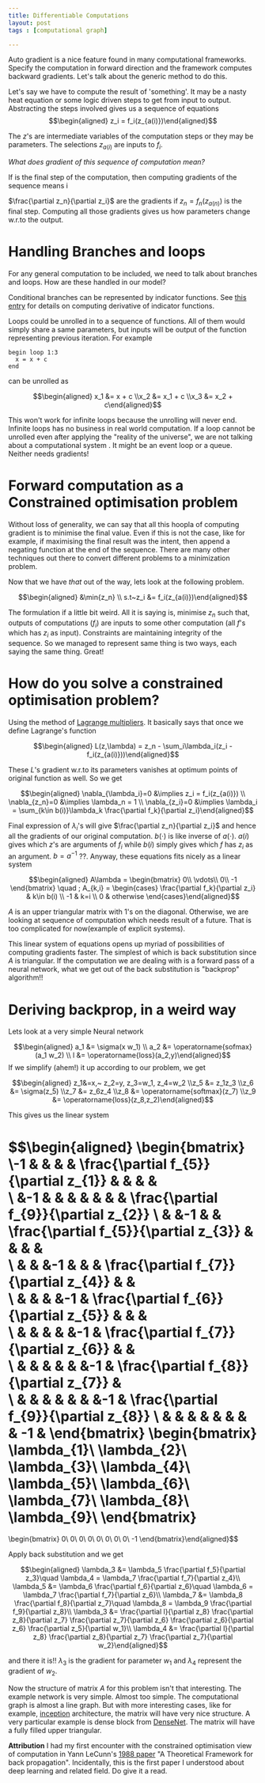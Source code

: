 ```yaml
---
title: Differentiable Computations
layout: post
tags : [computational graph]

---
```



Auto gradient is a nice feature found in many computational frameworks.
Specify the computation in forward direction and the framework computes
backward gradients. Let's talk about the generic method to do this.

Let's say we have to compute the result of 'something'. It may be a
nasty heat equation or some logic driven steps to get from input to
output. Abstracting the steps involved gives us a sequence of equations
$$\begin{aligned}
  z_i = f_i(z_{a(i)})\end{aligned}$$

The $z$'s are intermediate variables of the computation steps or they may be parameters. The selections $z_{a(i)}$ are inputs to $f_i$.

*What does gradient of this sequence of computation mean?*

If is the final step of the computation, then computing gradients of the
sequence means i

$\frac{\partial z_n}{\partial z_i}$ are the gradients if $z_n=f_n(z_{a(n)})$ is the final step. Computing all those gradients gives us how parameters change w.r.to the output.

Handling Branches and loops
===========================

For any general computation to be included, we need to talk about
branches and loops. How are these handled in our model?

Conditional branches can be represented by indicator functions. See
[this
entry](https://en.wikipedia.org/wiki/Indicator_function#Derivatives_of_the_indicator_function)
for details on computing derivative of indicator functions.

Loops could be unrolled in to a sequence of functions. All of them would
simply share a same parameters, but inputs will be output of the
function representing previous iteration. For example

    begin loop 1:3
      x = x + c
    end

can be unrolled as

$$\begin{aligned}
  x_1 &= x + c
\\x_2 &= x_1 + c
\\x_3 &= x_2 + c\end{aligned}$$

This won't work for infinite loops because the unrolling will never end.
Infinite loops has no business in real world computation. If a loop
cannot be unrolled even after applying the "reality of the universe", we
are not talking about a computational system . It might be an event loop
or a queue. Neither needs gradients!

Forward computation as a Constrained optimisation problem
=========================================================

Without loss of generality, we can say that all this hoopla of computing
gradient is to minimise the final value. Even if this is not the case,
like for example, if maximising the final result was the intent, then
append a negating function at the end of the sequence. There are many
other techniques out there to convert different problems to a
minimization problem.

Now that we have *that* out of the way, lets look at the following
problem. 

$$\begin{aligned}
  &\min{z_n}
  \\
  s.t~z_i &= f_i(z_{a(i)})\end{aligned}$$

The formulation if a little bit weird. All it is saying is, minimise
$z_n$ such that, outputs of computations ($f_i$) are inputs to some
other computation (all $f$'s which has $z_i$ as input). Constraints are
maintaining integrity of the sequence. So we managed to represent same
thing is two ways, each saying the same thing. Great!

How do you solve a constrained optimisation problem?
====================================================

Using the method of [Lagrange
multipliers](https://en.wikipedia.org/wiki/Lagrange_multiplier). It
basically says that once we define Lagrange's function

 $$\begin{aligned}
L(z,\lambda) = z_n - \sum_i\lambda_i(z_i - f_i(z_{a(i)}))\end{aligned}$$

These $L$'s gradient w.r.to its parameters vanishes at optimum points of
original function as well. So we get

 $$\begin{aligned}
  \nabla_{\lambda_i}=0 &\implies z_i = f_i(z_{a(i)})
  \\
  \nabla_{z_n}=0        &\implies \lambda_n = 1
  \\ 
  \nabla_{z_i}=0        &\implies \lambda_i = \sum_{k\in b(i)}\lambda_k \frac{\partial f_k}{\partial z_i}\end{aligned}$$

Final expression of $\lambda_i$'s will give
$\frac{\partial z_n}{\partial z_i}$ and hence all the gradients of our
original computation. $b(\cdot)$ is like inverse of $a(\cdot)$. $a(i)$
gives which $z$'s are arguments of $f_i$ while $b(i)$ simply gives which
$f$ has $z_i$ as an argument. $b=a^{-1}$ ??. Anyway, these equations
fits nicely as a linear system

$$\begin{aligned}
A\lambda = 
\begin{bmatrix}
0\\
\vdots\\
0\\
-1
\end{bmatrix}
\quad
; A_{k,i} = 
\begin{cases}
   \frac{\partial f_k}{\partial z_i} & k\in b(i)
\\ -1 & k=i
\\ 0 & otherwise
\end{cases}\end{aligned}$$

$A$ is an upper triangular matrix with 1's on the diagonal. Otherwise,
we are looking at sequence of computation which needs result of a
future. That is too complicated for now(example of explicit systems).

This linear system of equations opens up myriad of possibilities of
computing gradients faster. The simplest of which is back substitution
since $A$ is triangular. If the computation we are dealing with is a
forward pass of a neural network, what we get out of the back
substitution is "backprop\" algorithm!!

Deriving backprop, in a weird way
=================================

Lets look at a very simple Neural network

 $$\begin{aligned}
a_1 &= \sigma(x w_1)
\\
a_2 &= \operatorname{sofmax}(a_1 w_2)
\\
l &= \operatorname{loss}(a_2,y)\end{aligned}$$ If we simplify (ahem!) it
up according to our problem, we get

 $$\begin{aligned}
z_1&=x,~ z_2=y, z_3=w_1, z_4=w_2
\\z_5 &= z_1z_3
\\z_6 &= \sigma(z_5)
\\z_7 &= z_6z_4
\\z_8 &= \operatorname{softmax}(z_7)
\\z_9 &= \operatorname{loss}(z_8,z_2)\end{aligned}$$ 

This gives us the linear system

 $$\begin{aligned}
\begin{bmatrix}
\\-1 &   &   &   & \frac{\partial f_{5}}{\partial z_{1}} &   &   &   &   
\\   &-1 &   &   &   &   &   &   & \frac{\partial f_{9}}{\partial z_{2}} 
\\   &   &-1 &   & \frac{\partial f_{5}}{\partial z_{3}} &   &   &   &   
\\   &   &   &-1 &   &   & \frac{\partial f_{7}}{\partial z_{4}} &   &   
\\   &   &   &   &-1 & \frac{\partial f_{6}}{\partial z_{5}} &   &   &   
\\   &   &   &   &   &-1 & \frac{\partial f_{7}}{\partial z_{6}} &   &   
\\   &   &   &   &   &   &-1 & \frac{\partial f_{8}}{\partial z_{7}} &   
\\   &   &   &   &   &   &   &-1 & \frac{\partial f_{9}}{\partial z_{8}} 
\\   &   &   &   &   &   &   &   & -1 & 
\end{bmatrix}
\begin{bmatrix}
\lambda_{1}\\
\lambda_{2}\\
\lambda_{3}\\
\lambda_{4}\\
\lambda_{5}\\
\lambda_{6}\\
\lambda_{7}\\
\lambda_{8}\\
\lambda_{9}\\
\end{bmatrix}
=
\begin{bmatrix}
0\\
0\\
0\\
0\\
0\\
0\\
0\\
0\\
-1
\end{bmatrix}\end{aligned}$$ 

Apply back substitution and we get

$$\begin{aligned}
\lambda_3 &= \lambda_5 \frac{\partial f_5}{\partial z_3}\quad
\lambda_4 = \lambda_7 \frac{\partial f_7}{\partial z_4}\\
\lambda_5 &= \lambda_6 \frac{\partial f_6}{\partial z_6}\quad
\lambda_6 = \lambda_7 \frac{\partial f_7}{\partial z_6}\\
\lambda_7 &= \lambda_8 \frac{\partial f_8}{\partial z_7}\quad
\lambda_8 = \lambda_9 \frac{\partial f_9}{\partial z_8}\\
\lambda_3 &= \frac{\partial l}{\partial z_8} \frac{\partial z_8}{\partial z_7} \frac{\partial z_7}{\partial z_6} \frac{\partial z_6}{\partial z_6} \frac{\partial z_5}{\partial w_1}\\
\lambda_4 &= \frac{\partial l}{\partial z_8} \frac{\partial z_8}{\partial z_7} \frac{\partial z_7}{\partial w_2}\end{aligned}$$

and there it is!! $\lambda_3$ is the gradient for parameter $w_1$ and $\lambda_4$ represent the gradient of $w_2$.

Now the structure of matrix $A$ for this problem isn't that interesting.
The example network is very simple. Almost too simple. The computational
graph is almost a line graph. But with more interesting cases, like for
example, [inception](https://www.cs.unc.edu/~wliu/papers/GoogLeNet.pdf)
architecture, the matrix will have very nice structure. A very
particular example is dense block from
[DenseNet](https://arxiv.org/abs/1608.06993). The matrix will have a
fully filled upper triangular.

**Attribution** I had my first encounter with the constrained
optimisation view of computation in Yann LeCunn's [1988
paper](http://yann.lecun.com/exdb/publis/pdf/lecun-88.pdf) "A
Theoretical Framework for back propagation". Incidentally, this is the
first paper I understood about deep learning and related field. Do give
it a read.
